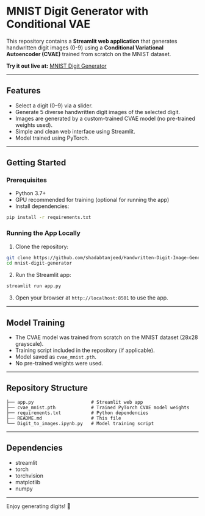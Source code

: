 # MNIST Digit Generator with Conditional VAE

This repository contains a **Streamlit web application** that generates handwritten digit images (0-9) using a **Conditional Variational Autoencoder (CVAE)** trained from scratch on the MNIST dataset.

**Try it out live at:** [MNIST Digit Generator](https://digit-to-handwritten-images-4epbvaljwvyqrkeaczgyam.streamlit.app/)

---

## Features

- Select a digit (0–9) via a slider.
- Generate 5 diverse handwritten digit images of the selected digit.
- Images are generated by a custom-trained CVAE model (no pre-trained weights used).
- Simple and clean web interface using Streamlit.
- Model trained using PyTorch.

---

## Getting Started

### Prerequisites

- Python 3.7+
- GPU recommended for training (optional for running the app)
- Install dependencies:

```bash
pip install -r requirements.txt
```

### Running the App Locally

1. Clone the repository:

```bash
git clone https://github.com/shadabtanjeed/Handwritten-Digit-Image-Generator
cd mnist-digit-generator
```

2. Run the Streamlit app:

```bash
streamlit run app.py
```

3. Open your browser at `http://localhost:8501` to use the app.

---

## Model Training

- The CVAE model was trained from scratch on the MNIST dataset (28x28 grayscale).
- Training script included in the repository (if applicable).
- Model saved as `cvae_mnist.pth`.
- No pre-trained weights were used.

---

## Repository Structure

```
├── app.py                     # Streamlit web app
├── cvae_mnist.pth             # Trained PyTorch CVAE model weights
├── requirements.txt           # Python dependencies
├── README.md                  # This file
└── Digit_to_images.ipynb.py   # Model training script
```

---

## Dependencies

- streamlit
- torch
- torchvision
- matplotlib
- numpy

---

Enjoy generating digits! 🎉
